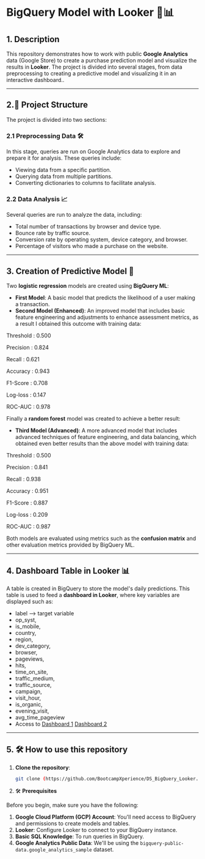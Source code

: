 # BigQuery Model with Looker 🛒📊

## 1. Description

This repository demonstrates how to work with public **Google Analytics** data (Google Store) to create a purchase prediction model and visualize the results in **Looker**. The project is divided into several stages, from data preprocessing to creating a predictive model and visualizing it in an interactive dashboard..

---

## 2.🚀 Project Structure

The project is divided into two sections:

### 2.1 **Preprocessing Data** 🛠️
In this stage, queries are run on Google Analytics data to explore and prepare it for analysis. These queries include:
- Viewing data from a specific partition.
- Querying data from multiple partitions.
- Converting dictionaries to columns to facilitate analysis.

### 2.2 **Data Analysis** 📈
Several queries are run to analyze the data, including:
- Total number of transactions by browser and device type.
- Bounce rate by traffic source.
- Conversion rate by operating system, device category, and browser.
- Percentage of visitors who made a purchase on the website.

---

## 3. **Creation of Predictive Model** 🤖

Two **logistic regression** models are created using **BigQuery ML**:
- **First Model**: A basic model that predicts the likelihood of a user making a transaction.
- **Second Model (Enhanced)**: An improved model that includes basic feature engineering and adjustments to enhance assessment metrics, as a result I obtained this outcome with training data:
  
Threshold : 0.500

Precision : 0.824

Recall    : 0.621

Accuracy  : 0.943

F1-Score  : 0.708

Log-loss  : 0.147

ROC-AUC   : 0.978

Finally a **random forest** model was created to achieve a better result:
- **Third Model (Advanced)**: A more advanced model that includes advanced techniques of feature engineering, and data balancing, which obtained even better results than the above model with training data:
  
Threshold : 0.500

Precision : 0.841

Recall    : 0.938

Accuracy  : 0.951

F1-Score  : 0.887

Log-loss  : 0.209

ROC-AUC   : 0.987

Both models are evaluated using metrics such as the **confusion matrix** and other evaluation metrics provided by BigQuery ML.

---

## 4. **Dashboard Table in Looker** 📊
A table is created in BigQuery to store the model's daily predictions. This table is used to feed a **dashboard in Looker**, where key variables are displayed such as:
- label --> target variable
- op_syst,
- is_mobile,
- country,
- region,
- dev_category,
- browser,
- pageviews,
- hits,
- time_on_site,
- traffic_medium,
- traffic_source,
- campaign,
- visit_hour,
- is_organic,
- evening_visit,
- avg_time_pageview
- Access to [Dashboard 1](https://lookerstudio.google.com/reporting/cf58aef6-4ac7-4e92-a95b-535a2d26214d)
            [Dashboard 2](https://lookerstudio.google.com/reporting/4cf176e5-dc9a-4d69-805b-6abb0f40298b)


---

## 5. 🛠️ How to use this repository

1. **Clone the repository**:
   ```bash
   git clone (https://github.com/BootcampXperience/DS_BigQuery_Looker.git)

2. 🛠️ **Prerequisites**

Before you begin, make sure you have the following:

1. **Google Cloud Platform (GCP) Account**: You'll need access to BigQuery and permissions to create models and tables.
2. **Looker**: Configure Looker to connect to your BigQuery instance.
3. **Basic SQL Knowledge**: To run queries in BigQuery.
4. **Google Analytics Public Data**: We'll be using the `bigquery-public-data.google_analytics_sample` dataset.
